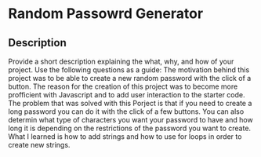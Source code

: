# Random Passowrd Generator

## Description

Provide a short description explaining the what, why, and how of your project. Use the following questions as a guide:
The motivation behind this project was to be able to create a new random password with the click of a button. The reason for the creation of this project was to become more profficient with Javascript and to add user interaction to the starter code. The problem that was solved with this Porject is that if you need to create a long password you can do it with the click of a few buttons. You can also determin what type of characters you want your password to have and how long it is depending on the restrictions of the password you want to create. What I learned is how to add strings and how to use for loops in order to create new strings.


